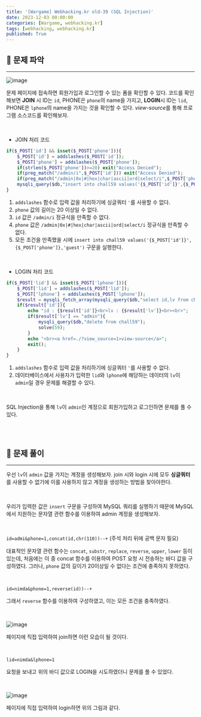 ```yaml
---
title: '[Wargame] Webhacking.kr old-39 (SQL Injection)'
date: 2023-12-03 00:00:00
categories: [Wargame, webhacking.kr]
tags: [webhacking, webhacking.kr]
published: True
---
```


## 🚩 문제 파악

---

![image](https://github.com/1unaram/1unaram.github.io/assets/37824335/f2a85491-15a6-4315-8cd0-9b09ac93edd0)

문제 페이지에 접속하면 회원가입과 로그인할 수 있는 폼을 확인할 수 있다.
코드를 확인해보면 **JOIN** 시 ID는 `id`, PHONE은 `phone`의 name을 가지고, **LOGIN**시 ID는 `lid`, PHONE은 `lphone`의 name을 가지는 것을 확인할 수 있다. *view-source*를 통해 프로그램 소스코드를 확인해보자.

<br>

- JOIN 처리 코드

```php
if($_POST['id'] && isset($_POST['phone'])){
    $_POST['id'] = addslashes($_POST['id']);
    $_POST['phone'] = addslashes($_POST['phone']);
    if(strlen($_POST['phone'])>=20) exit("Access Denied");
    if(preg_match("/admin/i",$_POST['id'])) exit("Access Denied");
    if(preg_match("/admin|0x|#|hex|char|ascii|ord|select/i",$_POST['phone'])) exit("Access Denied");
    mysqli_query($db,"insert into chall59 values('{$_POST['id']}',{$_POST['phone']},'guest')");
}
```

1. `addslashes` 함수로 입력 값을 처리하기에 싱글쿼터 `'`를 사용할 수 없다.
2. `phone` 값의 길이는 20 이상일 수 없다.
3. `id` 값은 `/admin/i` 정규식을 만족할 수 없다.
4. `phone` 값은 `/admin|0x|#|hex|char|ascii|ord|select/i` 정규식을 만족할 수 없다.
5. 모든 조건을 만족했을 시에 `insert into chall59 values('{$_POST['id']}',{$_POST['phone']},'guest')` 구문을 실행한다.

<br>

- LOGIN 처리 코드

```php
if($_POST['lid'] && isset($_POST['lphone'])){
    $_POST['lid'] = addslashes($_POST['lid']);
    $_POST['lphone'] = addslashes($_POST['lphone']);
    $result = mysqli_fetch_array(mysqli_query($db,"select id,lv from chall59 where id='{$_POST['lid']}' and phone='{$_POST['lphone']}'"));
    if($result['id']){
        echo "id : {$result['id']}<br>lv : {$result['lv']}<br><br>";
        if($result['lv'] == "admin"){
            mysqli_query($db,"delete from chall59");
            solve(59);
        }
        echo "<br><a href=./?view_source=1>view-source</a>";
        exit();
    }
}
```

1. `addslashes` 함수로 입력 값을 처리하기에 싱글쿼터 `'`를 사용할 수 없다.
2. 데이터베이스에서 사용자가 입력한 `lid`와 `lphone`에 해당하는 데이터의 `lv`이 `admin`일 경우 문제를 해결할 수 있다.

<br>

SQL Injection을 통해 `lv`이 `admin`인 계정으로 회원가입하고 로그인하면 문제를 풀 수 있다.

<br><br>


## 🚩 문제 풀이

---

우선 `lv`이 `admin` 값을 가지는 계정을 생성해보자. join 시와 login 시에 모두 **싱글쿼터**를 사용할 수 없기에 이를 사용하지 않고 계정을 생성하는 방법을 찾아야한다.

<br>

우리가 입력한 값은 `insert` 구문을 구성하여 MySQL 쿼리를 실행하기 때문에 MySQL에서 지원하는 문자열 관련 함수를 이용하여 admin 계정을 생성해보자.

<br>

`id=admi&phone=1,concat(id,chr(110))--+` (주석 처리 뒤에 공백 문자 필요)

대표적인 문자열 관련 함수는 `concat`, `substr`, `replace`, `reverse`, `upper`, `lower` 등이 있는데, 처음에는 이 중 concat 함수를 이용하여 POST 요청 시 전송하는 바디 값을 구성하였다. 그러나, `phone` 값의 길이가 20이상일 수 없다는 조건에 충족하지 못하였다.

<br>

`id=nimda&phone=1,reverse(id))--+`

그래서 `reverse` 함수를 이용하여 구성하였고, 이는 모든 조건을 충족하였다.

<br>

![image](https://github.com/1unaram/1unaram.github.io/assets/37824335/404a0a4a-8776-4184-9520-17a361644788)

페이지에 직접 입력하여 join하면 이런 모습이 될 것이다.

<br>

`lid=nimda&lphone=1`

요청을 보내고 위의 바디 값으로 LOGIN을 시도하였더니 문제를 풀 수 있었다.

<br>

![image](https://github.com/1unaram/1unaram.github.io/assets/37824335/2e9cf037-7dd3-4dad-ad8e-8dd1075c2457)

페이지에 직접 입력하여 login하면 위의 그림과 같다.
